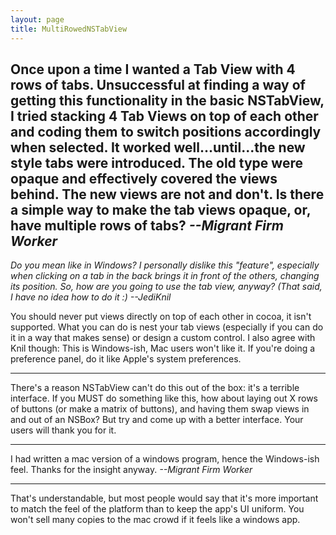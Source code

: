 ```yaml
---
layout: page
title: MultiRowedNSTabView
---
```


Once upon a time I wanted a Tab View with 4 rows of tabs.  Unsuccessful at finding a way of getting this functionality in the basic NSTabView, I tried stacking 4 Tab Views on top of each other and coding them to switch positions accordingly when selected.  It worked well...until...the new style tabs were introduced.  The old type were opaque and effectively covered the views behind.  The new views are not and don't.  Is there a simple way to make the tab views opaque, or, have multiple rows of tabs?  *--Migrant Firm Worker*
----
*Do you mean like in Windows? I personally dislike this "feature", especially when clicking on a tab in the back brings it in front of the others, changing its position. So, how are you going to use the tab view, anyway? (That said, I have no idea how to do it :) --JediKnil*

You should never put views directly on top of each other in cocoa, it isn't supported.  What you can do is nest your tab views (especially if you can do it in a way that makes sense) or design a custom control.  I also agree with Knil though:  This is Windows-ish, Mac users won't like it.  If you're doing a preference panel, do it like Apple's system preferences.

----

There's a reason NSTabView can't do this out of the box: it's a terrible interface. If you MUST do something like this, how about laying out X rows of buttons (or make a matrix of buttons), and having them swap views in and out of an NSBox? But try and come up with a better interface. Your users will thank you for it.

----
I had written a mac version of a windows program, hence the Windows-ish feel.  Thanks for the insight anyway.  *--Migrant Firm Worker*

----

That's understandable, but most people would say that it's more important to match the feel of the platform than to keep the app's UI uniform.  You won't sell many copies to the mac crowd if it feels like a windows app.

